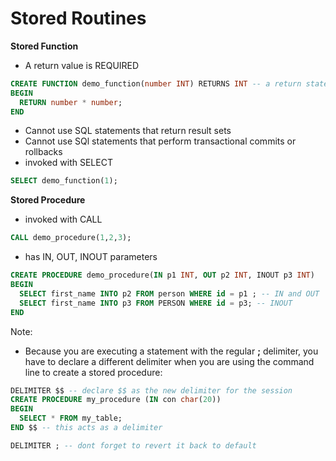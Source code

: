# Stored Routines

**Stored Function**
* A return value is REQUIRED
```sql
CREATE FUNCTION demo_function(number INT) RETURNS INT -- a return statement is required
BEGIN
  RETURN number * number;
END
```
* Cannot use SQL statements that return result sets
* Cannot use SQl statements that perform transactional commits or rollbacks
* invoked with SELECT
```sql
SELECT demo_function(1);
```

**Stored Procedure**
* invoked with CALL
```sql
CALL demo_procedure(1,2,3);
```
* has IN, OUT, INOUT parameters
```sql
CREATE PROCEDURE demo_procedure(IN p1 INT, OUT p2 INT, INOUT p3 INT)
BEGIN
  SELECT first_name INTO p2 FROM person WHERE id = p1 ; -- IN and OUT 
  SELECT first_name INTO p3 FROM PERSON WHERE id = p3; -- INOUT 
END
```

Note:
* Because you are executing a statement with the regular **;** delimiter, you have to declare a different delimiter when you are using the command line to create a stored procedure:
```sql
DELIMITER $$ -- declare $$ as the new delimiter for the session
CREATE PROCEDURE my_procedure (IN con char(20))
BEGIN
  SELECT * FROM my_table;
END $$ -- this acts as a delimiter 

DELIMITER ; -- dont forget to revert it back to default
```
